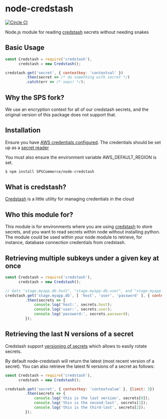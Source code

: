# node-credstash
[![Circle CI](https://circleci.com/gh/roylines/node-credstash.svg?style=svg)](https://circleci.com/gh/roylines/node-credstash)

Node.js module for reading [credstash](https://github.com/fugue/credstash) secrets without needing snakes

## Basic Usage
```js
const Credstash = require('credstash'),
      credstash = new Credstash();

credstash.get('secret', { contextkey: 'contextval' })
         .then(secret => /* do something with secret */)
         .catch(err => /* oops! */);
```

## Why the SPS fork?
We use an encryption context for all of our credstash secrets, and the original version of this package does not support that.

## Installation
Ensure you have [AWS credentials configured](http://docs.aws.amazon.com/AWSJavaScriptSDK/guide/node-configuring.html).
The credentials should be set up as a [secret reader](https://github.com/fugue/credstash#secret-reader)

You must also ensure the environment variable AWS_DEFAULT_REGION is set.

```bash
$ npm install SPSCommerce/node-credstash
```

## What is credstash?
[Credstash](https://github.com/fugue/credstash) is a little utility for managing credentials in the cloud

## Who this module for?
This module is for environments where you are using [credstash](https://github.com/fugue/credstash) to store secrets,
and you want to read secrets within node without installing python.
The module could be used within your node module to retrieve, for instance, database connection credentials from credstash.

## Retrieving multiple subkeys under a given key at once
```js
const Credstash = require('credstash'),
      credstash = new Credstash();

// Gets "stage.myapp.db.host", "stage.myapp.db.user", and "stage.myapp.db.password"
credstash.get('stage.myapp.db', [ 'host', 'user', 'password' ], { contextkey: 'contextval' })
         .then(secrets => {
             console.log('host:', secrets.host);
             console.log('user:', secrets.user);
             console.log('password:', secrets.password);
         });
```

## Retrieving the last N versions of a secret
Credstash support [versioning of secrets](https://github.com/fugue/credstash#versioning-secrets) which allows to easily rotate secrets.

By default node-credstash will return the latest (most recent version of a secret).
You can also retrieve the latest N versions of a secret as follows:

```js
const Credstash = require('credstash'),
      credstash = new Credstash();

credstash.get('secret', { contextkey: 'contextvalue' }, {limit: 3})
         .then(secrets => {
             console.log('this is the last version', secrets[0]);
             console.log('this is the second-last', secrets[1]);
             console.log('this is the third-last', secrets[2]);
         });
```

